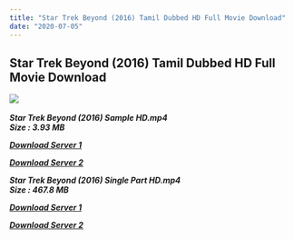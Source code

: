 ```yaml
---
title: "Star Trek Beyond (2016) Tamil Dubbed HD Full Movie Download"
date: "2020-07-05"
---
```


## Star Trek Beyond (2016) Tamil Dubbed HD Full Movie Download

![](https://images.moviebuff.com/9ed93d03-4a6a-44d4-8e19-2e510897cb9c?w=1000) 

_**Star Trek Beyond (2016) Sample HD.mp4  
Size : 3.93 MB**_

[_**Download Server 1**_](http://du.wetransfer.vip/files/Tamil{fd620c6e78cfff08ebfb4d2d3131a235617ba7e0206610644c5f25f325d4dc51}20Dubbed{fd620c6e78cfff08ebfb4d2d3131a235617ba7e0206610644c5f25f325d4dc51}20Movies/Tamil{fd620c6e78cfff08ebfb4d2d3131a235617ba7e0206610644c5f25f325d4dc51}20Dubbed{fd620c6e78cfff08ebfb4d2d3131a235617ba7e0206610644c5f25f325d4dc51}20Collections/Star{fd620c6e78cfff08ebfb4d2d3131a235617ba7e0206610644c5f25f325d4dc51}20Trek{fd620c6e78cfff08ebfb4d2d3131a235617ba7e0206610644c5f25f325d4dc51}20Trilogy{fd620c6e78cfff08ebfb4d2d3131a235617ba7e0206610644c5f25f325d4dc51}20Collections/Star{fd620c6e78cfff08ebfb4d2d3131a235617ba7e0206610644c5f25f325d4dc51}20Trek{fd620c6e78cfff08ebfb4d2d3131a235617ba7e0206610644c5f25f325d4dc51}20Beyond{fd620c6e78cfff08ebfb4d2d3131a235617ba7e0206610644c5f25f325d4dc51}20(2016)/Star{fd620c6e78cfff08ebfb4d2d3131a235617ba7e0206610644c5f25f325d4dc51}20Trek{fd620c6e78cfff08ebfb4d2d3131a235617ba7e0206610644c5f25f325d4dc51}20Beyond{fd620c6e78cfff08ebfb4d2d3131a235617ba7e0206610644c5f25f325d4dc51}20(2016){fd620c6e78cfff08ebfb4d2d3131a235617ba7e0206610644c5f25f325d4dc51}20Sample{fd620c6e78cfff08ebfb4d2d3131a235617ba7e0206610644c5f25f325d4dc51}20HD.mp4)

[_**Download Server 2**_](http://du.wetransfer.vip/files/Tamil{fd620c6e78cfff08ebfb4d2d3131a235617ba7e0206610644c5f25f325d4dc51}20Dubbed{fd620c6e78cfff08ebfb4d2d3131a235617ba7e0206610644c5f25f325d4dc51}20Movies/Tamil{fd620c6e78cfff08ebfb4d2d3131a235617ba7e0206610644c5f25f325d4dc51}20Dubbed{fd620c6e78cfff08ebfb4d2d3131a235617ba7e0206610644c5f25f325d4dc51}20Collections/Star{fd620c6e78cfff08ebfb4d2d3131a235617ba7e0206610644c5f25f325d4dc51}20Trek{fd620c6e78cfff08ebfb4d2d3131a235617ba7e0206610644c5f25f325d4dc51}20Trilogy{fd620c6e78cfff08ebfb4d2d3131a235617ba7e0206610644c5f25f325d4dc51}20Collections/Star{fd620c6e78cfff08ebfb4d2d3131a235617ba7e0206610644c5f25f325d4dc51}20Trek{fd620c6e78cfff08ebfb4d2d3131a235617ba7e0206610644c5f25f325d4dc51}20Beyond{fd620c6e78cfff08ebfb4d2d3131a235617ba7e0206610644c5f25f325d4dc51}20(2016)/Star{fd620c6e78cfff08ebfb4d2d3131a235617ba7e0206610644c5f25f325d4dc51}20Trek{fd620c6e78cfff08ebfb4d2d3131a235617ba7e0206610644c5f25f325d4dc51}20Beyond{fd620c6e78cfff08ebfb4d2d3131a235617ba7e0206610644c5f25f325d4dc51}20(2016){fd620c6e78cfff08ebfb4d2d3131a235617ba7e0206610644c5f25f325d4dc51}20Sample{fd620c6e78cfff08ebfb4d2d3131a235617ba7e0206610644c5f25f325d4dc51}20HD.mp4)

_**Star Trek Beyond (2016) Single Part HD.mp4  
Size : 467.8 MB**_

[_**Download Server 1**_](http://du.wetransfer.vip/files/Tamil{fd620c6e78cfff08ebfb4d2d3131a235617ba7e0206610644c5f25f325d4dc51}20Dubbed{fd620c6e78cfff08ebfb4d2d3131a235617ba7e0206610644c5f25f325d4dc51}20Movies/Tamil{fd620c6e78cfff08ebfb4d2d3131a235617ba7e0206610644c5f25f325d4dc51}20Dubbed{fd620c6e78cfff08ebfb4d2d3131a235617ba7e0206610644c5f25f325d4dc51}20Collections/Star{fd620c6e78cfff08ebfb4d2d3131a235617ba7e0206610644c5f25f325d4dc51}20Trek{fd620c6e78cfff08ebfb4d2d3131a235617ba7e0206610644c5f25f325d4dc51}20Trilogy{fd620c6e78cfff08ebfb4d2d3131a235617ba7e0206610644c5f25f325d4dc51}20Collections/Star{fd620c6e78cfff08ebfb4d2d3131a235617ba7e0206610644c5f25f325d4dc51}20Trek{fd620c6e78cfff08ebfb4d2d3131a235617ba7e0206610644c5f25f325d4dc51}20Beyond{fd620c6e78cfff08ebfb4d2d3131a235617ba7e0206610644c5f25f325d4dc51}20(2016)/Star{fd620c6e78cfff08ebfb4d2d3131a235617ba7e0206610644c5f25f325d4dc51}20Trek{fd620c6e78cfff08ebfb4d2d3131a235617ba7e0206610644c5f25f325d4dc51}20Beyond{fd620c6e78cfff08ebfb4d2d3131a235617ba7e0206610644c5f25f325d4dc51}20(2016){fd620c6e78cfff08ebfb4d2d3131a235617ba7e0206610644c5f25f325d4dc51}20Single{fd620c6e78cfff08ebfb4d2d3131a235617ba7e0206610644c5f25f325d4dc51}20Part{fd620c6e78cfff08ebfb4d2d3131a235617ba7e0206610644c5f25f325d4dc51}20HD.mp4)

[_**Download Server 2**_](http://du.wetransfer.vip/files/Tamil{fd620c6e78cfff08ebfb4d2d3131a235617ba7e0206610644c5f25f325d4dc51}20Dubbed{fd620c6e78cfff08ebfb4d2d3131a235617ba7e0206610644c5f25f325d4dc51}20Movies/Tamil{fd620c6e78cfff08ebfb4d2d3131a235617ba7e0206610644c5f25f325d4dc51}20Dubbed{fd620c6e78cfff08ebfb4d2d3131a235617ba7e0206610644c5f25f325d4dc51}20Collections/Star{fd620c6e78cfff08ebfb4d2d3131a235617ba7e0206610644c5f25f325d4dc51}20Trek{fd620c6e78cfff08ebfb4d2d3131a235617ba7e0206610644c5f25f325d4dc51}20Trilogy{fd620c6e78cfff08ebfb4d2d3131a235617ba7e0206610644c5f25f325d4dc51}20Collections/Star{fd620c6e78cfff08ebfb4d2d3131a235617ba7e0206610644c5f25f325d4dc51}20Trek{fd620c6e78cfff08ebfb4d2d3131a235617ba7e0206610644c5f25f325d4dc51}20Beyond{fd620c6e78cfff08ebfb4d2d3131a235617ba7e0206610644c5f25f325d4dc51}20(2016)/Star{fd620c6e78cfff08ebfb4d2d3131a235617ba7e0206610644c5f25f325d4dc51}20Trek{fd620c6e78cfff08ebfb4d2d3131a235617ba7e0206610644c5f25f325d4dc51}20Beyond{fd620c6e78cfff08ebfb4d2d3131a235617ba7e0206610644c5f25f325d4dc51}20(2016){fd620c6e78cfff08ebfb4d2d3131a235617ba7e0206610644c5f25f325d4dc51}20Single{fd620c6e78cfff08ebfb4d2d3131a235617ba7e0206610644c5f25f325d4dc51}20Part{fd620c6e78cfff08ebfb4d2d3131a235617ba7e0206610644c5f25f325d4dc51}20HD.mp4)
